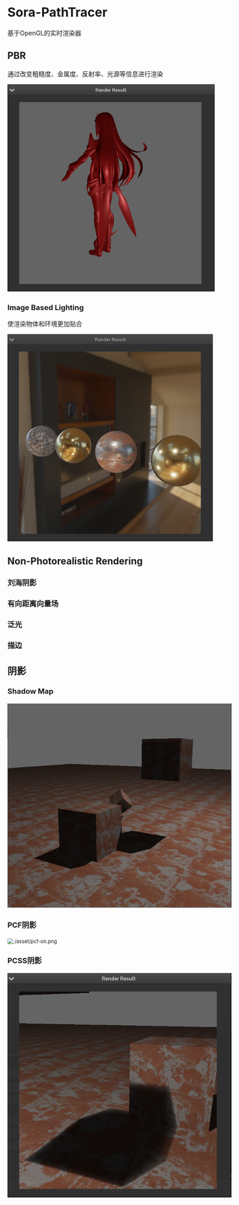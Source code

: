 # Sora-PathTracer
基于OpenGL的实时渲染器



## PBR

通过改变粗糙度、金属度、反射率、光源等信息进行渲染

<img src="./asset/pbr.png" alt="pbr" style="zoom:80%;" />



### Image Based Lighting

使渲染物体和环境更加贴合

<img src="./asset/mapibl.png" alt="mapibl" style="zoom:80%;" />





## Non-Photorealistic Rendering



### 刘海阴影



### 有向距离向量场



### 泛光



### 描边





## 阴影

### Shadow Map

<img src="./asset/shadowmap.png" alt="shadowmap" style="zoom:80%;" />



### PCF阴影

<img src="pcf-on-1683692455482-4.png" alt="./asset/pcf-on.png" style="zoom:80%;" />



### PCSS阴影

<img src="./asset/pcss-on.png" alt="pcss-on" style="zoom:80%;" />

